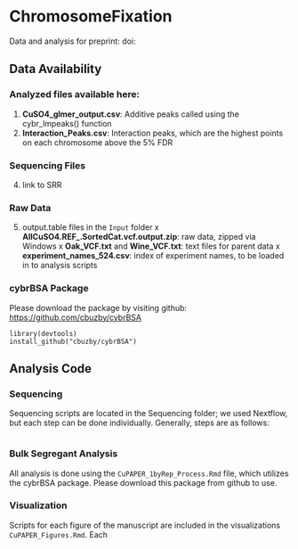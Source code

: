 # ChromosomeFixation
 
Data and analysis for preprint: doi:

## Data Availability
### Analyzed files available here:
1. **CuSO4_glmer_output.csv**: Additive peaks called using the cybr_lmpeaks() function
2. **Interaction_Peaks.csv**: Interaction peaks, which are the highest points on each chromosome above the 5% FDR
   
### Sequencing Files
4. link to SRR

### Raw Data
5. output.table files in the `Input` folder
   x **AllCuSO4.REF_.SortedCat.vcf.output.zip**: raw data, zipped via Windows
   x **Oak_VCF.txt** and **Wine_VCF.txt**: text files for parent data
   x **experiment_names_524.csv**: index of experiment names, to be loaded in to analysis scripts

### cybrBSA Package
Please download the package by visiting github: https://github.com/cbuzby/cybrBSA
```
library(devtools)
install_github("cbuzby/cybrBSA")
```


## Analysis Code
### Sequencing
Sequencing scripts are located in the Sequencing folder; we used Nextflow, but each step can be done individually. Generally, steps are as follows:

```

```

### Bulk Segregant Analysis
All analysis is done using the `CuPAPER_1byRep_Process.Rmd` file, which utilizes the cybrBSA package. Please download this package from github to use.

### Visualization
Scripts for each figure of the manuscript are included in the visualizations `CuPAPER_Figures.Rmd`. Each 

